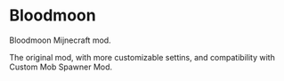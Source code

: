 # Bloodmoon
Bloodmoon Mijnecraft mod.

The original mod, with more customizable settins, and compatibility with Custom Mob Spawner Mod.

